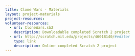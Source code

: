```yaml
---
title: Clone Wars - Materials
layout: project-materials
project-resources: 
volunteer-resources:
  - url: CloneWars.sb2
    description: Downloadable completed Scratch 2 project
  - url: http://scratch.mit.edu/projects/46018140/#editor
    type: link
    description: Online completed Scratch 2 project
---
```

